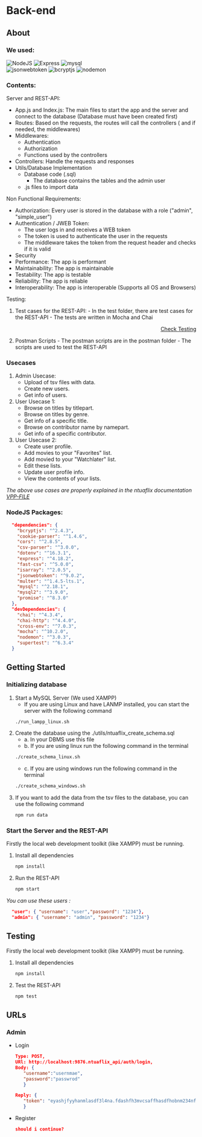 # Back-end

## About

### We used:
![NodeJS](https://img.shields.io/badge/nodeJS-v26.6.1+-blue.svg)
![Express](https://img.shields.io/badge/express-v4.18.2+-red.svg)
![mysql](https://img.shields.io/badge/mysql-v2.18.1+-yellow.svg)\
![jsonwebtoken](https://img.shields.io/badge/jsonwebtoken-v9.0.2+-green.svg)
![bcryptjs](https://img.shields.io/badge/bcryptjs-v2.4.3+-blue.svg)
![nodemon](https://img.shields.io/badge/nodemon-v3.0.3+-red.svg)

### Contents:

Server and REST-API:
  - App.js and Index.js: The main files to start the app and the server and connect to the database (Database must have been created first)
  - Routes: Based on the requests, the routes will call the controllers ( and if needed, the middlewares) 
  - Middlewares: 
    - Authentication
    - Authorization
    - Functions used by the controllers 
  - Controllers: Handle the requests and responses
  - Utils/Database Implementation
    - Database code (.sql)
      - The database contains the tables and the admin user
    - .js files to import data 

Non Functional Requirements:
  - Authorization: Every user is stored in the database with a role ("admin", "simple_user")
  - Authentication / JWEB Token: 
    - The user logs in and receives a WEB token
    - The token is used to authenticate the user in the requests
    - The middleware takes the token from the request header and checks if it is valid
  - Security
  - Performance: The app is performant
  - Maintainability: The app is maintainable
  - Testability: The app is testable
  - Reliability: The app is reliable
  - Interoperability: The app is interoperable (Supports all OS and Browsers)

Testing:
  1. Test cases for the REST-API:
    - In the test folder, there are test cases for the REST-API
    - The tests are written in Mocha and Chai
          <p align="right"><a href="#testing">Check Testing</a></p>
  2. Postman Scripts
    - The postman scripts are in the postman folder
    - The scripts are used to test the REST-API



### Usecases
1. Admin Usecase:
    - Upload of tsv files with data.
    - Create new users.
    - Get info of users.
2. User Usecase 1:
    - Browse on titles by titlepart.
    - Browse on titles by genre.
    - Get info of a specific title.
    - Browse on contributor name by namepart.
    - Get info of a specific contributor.
3. User Usecase 2:
    - Create user profile.
    - Add movies to your "Favorites" list.
    - Add movied to your "Watchlater" list.
    - Edit these lists.
    - Update user profile info.
    - View the contents of your lists.

_The above use cases are properly explained in the ntuaflix documentation [VPP-FILE]_

<!--[VPP-FILE]: ../documentation/README.md
-->
[VPP-FILE]: https://github.com/ntua/softeng23-33/tree/main/documentation


### NodeJS Packages:
```json
  "dependencies": {
    "bcryptjs": "^2.4.3",
    "cookie-parser": "^1.4.6",
    "cors": "^2.8.5",
    "csv-parser": "^3.0.0",
    "dotenv": "^16.3.1",
    "express": "^4.18.2",
    "fast-csv": "^5.0.0",
    "isarray": "^2.0.5",
    "jsonwebtoken": "^9.0.2",
    "multer": "^1.4.5-lts.1",
    "mysql": "^2.18.1",
    "mysql2": "^3.9.0",
    "promise": "^8.3.0"
  },
  "devDependencies": {
    "chai": "^4.3.4",
    "chai-http": "^4.4.0",
    "cross-env": "^7.0.3",
    "mocha": "^10.2.0",
    "nodemon": "^3.0.3",
    "supertest": "^6.3.4"
  }
```


## Getting Started

### Initializing database
1. Start a MySQL Server (We used XAMPP)
    - If you are using Linux and have LANMP installed, you can start the server with the following command
    ```sh
    ./run_lampp_linux.sh
    ```
2. Create the database using the ./utils/ntuaflix_create_schema.sql
    - a. In your DBMS use this file 
    - b. If you are using linux run the following command in the terminal
    ```sh
    ./create_schema_linux.sh
    ``` 
    - c. If you are using windows run the following command in the terminal
    ```sh
    ./create_schema_windows.sh
    ```
3. If you want to add the data from the tsv files to the database, you can use the following command
    ```sh
    npm run data
    ```

### Start the Server and the REST-API
Firstly the local web development toolkit (like XAMPP) must be running. 
1. Install all dependencies
   ```sh
   npm install 
   ```
2. Run the REST-API
   ```sh
   npm start 
   ```

*You can use these users :*
```json
  "user": { "username": "user","password": "1234"},
  "admin": { "username": "admin", "password": "1234"}
```


## Testing
Firstly the local web development toolkit (like XAMPP) must be running. 
1. Install all dependencies
   ```sh
   npm install 
   ```
2. Test the REST-API
   ```sh
   npm test 
   ```

## URLs
### Admin
   - Login <br/>
      ```json
      Type: POST,
      URl: http://localhost:9876.ntuaflix_api/auth/login,
      Body: {
         "username":"usernmae",
         "password":"passwrod"
         }

      Reply: {
         "token": "eyashjfyyhanmlasdf3l4na.fdashfh3mvcsaffhasdfhobnm234nfqew.vjkasdhfiuhqQQKjhochaws"
         }
      ```
  - Register <br/>
      ```json
      should i continue?
      ```
